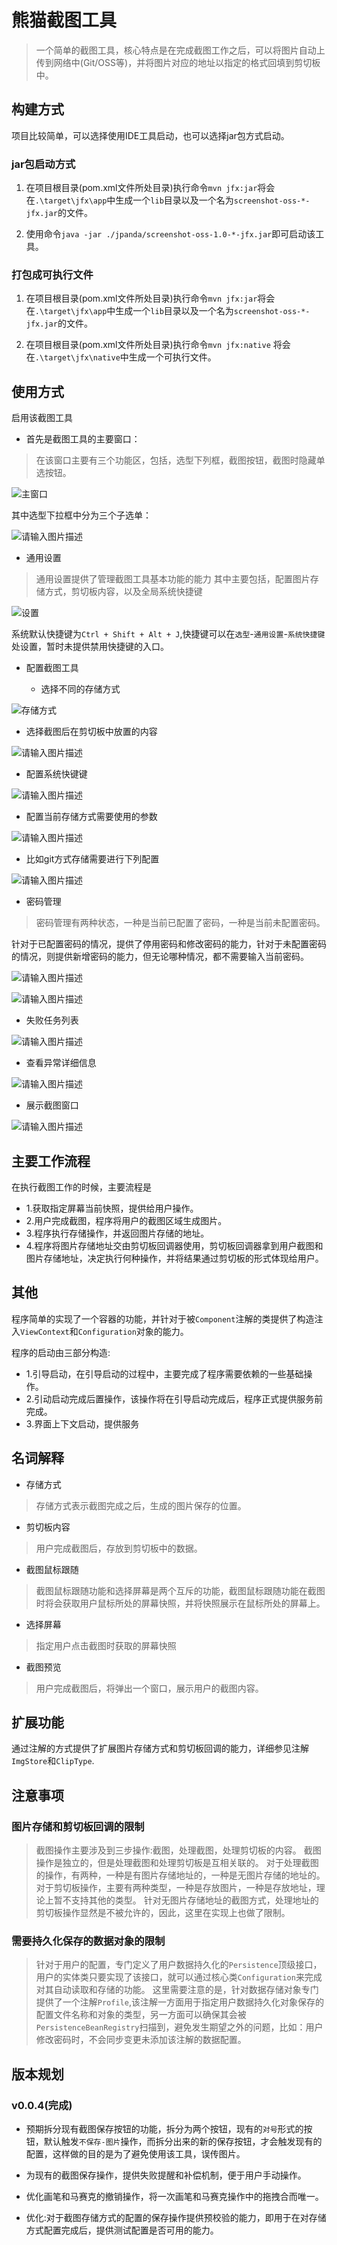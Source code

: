 # 熊猫截图工具
> 一个简单的截图工具，核心特点是在完成截图工作之后，可以将图片自动上传到网络中(Git/OSS等)，并将图片对应的地址以指定的格式回填到剪切板中。


## 构建方式
项目比较简单，可以选择使用IDE工具启动，也可以选择jar包方式启动。
### jar包启动方式
1. 在项目根目录(pom.xml文件所处目录)执行命令`mvn jfx:jar`将会在`.\target\jfx\app`中生成一个`lib`目录以及一个名为`screenshot-oss-*-jfx.jar`的文件。

2. 使用命令`java -jar ./jpanda/screenshot-oss-1.0-*-jfx.jar`即可启动该工具。
### 打包成可执行文件
1. 在项目根目录(pom.xml文件所处目录)执行命令`mvn jfx:jar`将会在`.\target\jfx\app`中生成一个`lib`目录以及一个名为`screenshot-oss-*-jfx.jar`的文件。

2. 在项目根目录(pom.xml文件所处目录)执行命令`mvn jfx:native` 将会在`.\target\jfx\native`中生成一个可执行文件。
## 使用方式
启用该截图工具

- 首先是截图工具的主要窗口：
> 在该窗口主要有三个功能区，包括，选型下列框，截图按钮，截图时隐藏单选按钮。

![主窗口](https://github.com/jpanda-cn/screenshot-oss/raw/master/docs/images/faea0d06-c0d5-43d5-a4ac-1a8ecdf63c49.png)

其中选型下拉框中分为三个子选单：

![请输入图片描述](https://github.com/jpanda-cn/screenshot-oss/raw/master/docs/images/014b0313-70f1-476b-a905-3d96038bce77.png)


- 通用设置
> 通用设置提供了管理截图工具基本功能的能力
其中主要包括，配置图片存储方式，剪切板内容，以及全局系统快捷键

![设置](https://github.com/jpanda-cn/screenshot-oss/raw/master/docs/images/3cedd34a-34a8-418f-8eb9-fbe6be8c4aed.png)

系统默认快捷键为`Ctrl + Shift + Alt + J`,快捷键可以在`选型`-`通用设置`-`系统快捷键`处设置，暂时未提供禁用快捷键的入口。
- 配置截图工具


  - 选择不同的存储方式

![存储方式](https://github.com/jpanda-cn/screenshot-oss/raw/master/docs/images/22954951-cda8-4892-b91f-0c303a6eb500.png)

  - 选择截图后在剪切板中放置的内容

![请输入图片描述](https://github.com/jpanda-cn/screenshot-oss/raw/master/docs/images/f44a259f-3e0c-481d-bcd4-0506f27c5fc9.png)

  - 配置系统快键键

![请输入图片描述](https://github.com/jpanda-cn/screenshot-oss/raw/master/docs/images/3545acdc-8842-4947-a3bb-06f80e913a33.png)

  - 配置当前存储方式需要使用的参数

![请输入图片描述](https://github.com/jpanda-cn/screenshot-oss/raw/master/docs/images/4ba92f42-85e2-4540-bfb6-c5ff1900d580.png)

  - 比如git方式存储需要进行下列配置

![请输入图片描述](https://github.com/jpanda-cn/screenshot-oss/raw/master/docs/images/7b6d4e11-d5ec-49d0-a3a9-ffd134ff0393.png)



- 密码管理
> 密码管理有两种状态，一种是当前已配置了密码，一种是当前未配置密码。

针对于已配置密码的情况，提供了停用密码和修改密码的能力，针对于未配置密码的情况，则提供新增密码的能力，但无论哪种情况，都不需要输入当前密码。

![请输入图片描述](https://github.com/jpanda-cn/screenshot-oss/raw/master/docs/images/26691676-5bb8-48bc-b031-529c42827fab.png)

![请输入图片描述](https://github.com/jpanda-cn/screenshot-oss/raw/master/docs/images/f55e41e9-3827-4f9b-806a-aaf4e22579ee.png)
- 失败任务列表
> 
![请输入图片描述](https://github.com/jpanda-cn/screenshot-oss/raw/master/docs/images/0b280974-39b9-47f8-a823-3ffc5b5026a3.png)

  - 查看异常详细信息
  
  ![请输入图片描述](https://github.com/jpanda-cn/screenshot-oss/raw/master/docs/images/7ffe4b80-3e04-48b6-8082-9c0ff3c03a0c.png)
  

- 展示截图窗口

![请输入图片描述](https://github.com/jpanda-cn/screenshot-oss/raw/master/docs/images/959d7c89-35e9-4bb8-8862-f15ef1a95db1.png)

## 主要工作流程
在执行截图工作的时候，主要流程是 
- 1.获取指定屏幕当前快照，提供给用户操作。
- 2.用户完成截图，程序将用户的截图区域生成图片。
- 3.程序执行存储操作，并返回图片存储的地址。
- 4.程序将图片存储地址交由剪切板回调器使用，剪切板回调器拿到用户截图和图片存储地址，决定执行何种操作，并将结果通过剪切板的形式体现给用户。

## 其他
程序简单的实现了一个容器的功能，并针对于被`Component`注解的类提供了构造注入`ViewContext`和`Configuration`对象的能力。

程序的启动由三部分构造:
- 1.引导启动，在引导启动的过程中，主要完成了程序需要依赖的一些基础操作。
- 2.引动启动完成后置操作，该操作将在引导启动完成后，程序正式提供服务前完成。
- 3.界面上下文启动，提供服务
## 名词解释
- 存储方式 
> 存储方式表示截图完成之后，生成的图片保存的位置。
- 剪切板内容
> 用户完成截图后，存放到剪切板中的数据。
- 截图鼠标跟随
> 截图鼠标跟随功能和选择屏幕是两个互斥的功能，截图鼠标跟随功能在截图时将会获取用户鼠标所处的屏幕快照，并将快照展示在鼠标所处的屏幕上。
- 选择屏幕
> 指定用户点击截图时获取的屏幕快照
- 截图预览
> 用户完成截图后，将弹出一个窗口，展示用户的截图内容。
## 扩展功能
通过注解的方式提供了扩展图片存储方式和剪切板回调的能力，详细参见注解`ImgStore`和`ClipType`.

## 注意事项
### 图片存储和剪切板回调的限制
> 截图操作主要涉及到三步操作:截图，处理截图，处理剪切板的内容。
截图操作是独立的，但是处理截图和处理剪切板是互相关联的。
对于处理截图的操作，有两种，一种是有图片存储地址的，一种是无图片存储的地址的。
对于剪切板操作，主要有两种类型，一种是存放图片，一种是存放地址，理论上暂不支持其他的类型。
针对无图片存储地址的截图方式，处理地址的剪切板操作显然是不被允许的，因此，这里在实现上也做了限制。
### 需要持久化保存的数据对象的限制
> 针对于用户的配置，专门定义了用户数据持久化的`Persistence`顶级接口，用户的实体类只要实现了该接口，就可以通过核心类`Configuration`来完成对其自动读取和存储的功能。
这里需要注意的是，针对数据存储对象专门提供了一个注解`Profile`,该注解一方面用于指定用户数据持久化对象保存的配置文件名称和对象的类型，另一方面可以确保其会被`PersistenceBeanRegistry`扫描到，避免发生期望之外的问题，比如：用户修改密码时，不会同步变更未添加该注解的数据配置。

## 版本规划
### v0.0.4(完成)
- 预期拆分现有截图保存按钮的功能，拆分为两个按钮，现有的`对号`形式的按钮，默认触发`不保存-图片`操作，而拆分出来的新的保存按钮，才会触发现有的配置，这样做的目的是为了避免使用该工具，误传图片。

- 为现有的截图保存操作，提供失败提醒和补偿机制，便于用户手动操作。

- 优化画笔和马赛克的撤销操作，将一次画笔和马赛克操作中的拖拽合而唯一。

- 优化:对于截图存储方式的配置的保存操作提供预校验的能力，即用于在对存储方式配置完成后，提供测试配置是否可用的能力。
